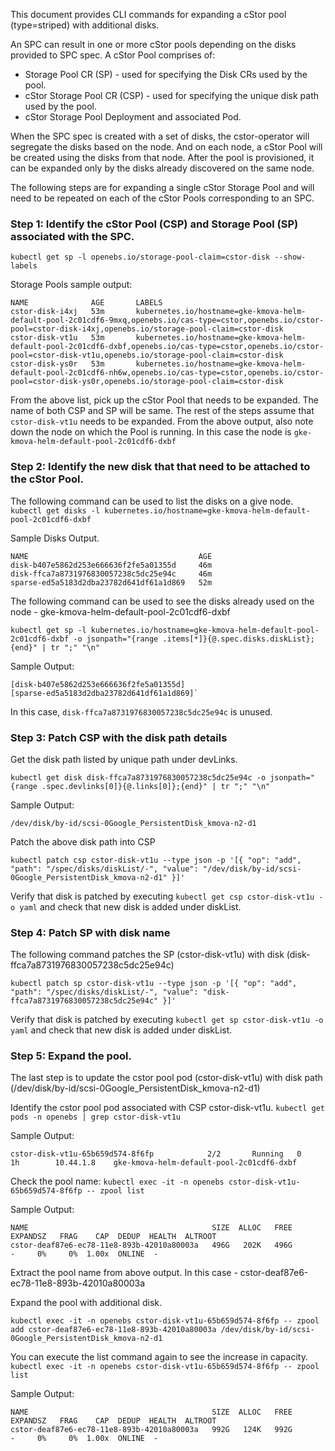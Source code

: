This document provides CLI commands for expanding a cStor pool (type=striped) with additional disks. 

An SPC can result in one or more cStor pools depending on the disks provided to SPC spec. A cStor Pool comprises of:
- Storage Pool CR (SP) - used for specifying the Disk CRs used by the pool.
- cStor Storage Pool CR (CSP) - used for specifying the unique disk path used by the pool.
- cStor Storage Pool Deployment and associated Pod. 

When the SPC spec is created with a set of disks, the cstor-operator will segregate the disks based on the node. And on each node, a cStor Pool will be created using the disks from that node. After the pool is provisioned, it can be expanded only by the disks already discovered on the same node. 

The following steps are for expanding a single cStor Storage Pool and will need to be repeated on each of the cStor Pools corresponding to an SPC. 

### Step 1: Identify the cStor Pool (CSP) and Storage Pool (SP) associated with the SPC. 

  `kubectl get sp -l openebs.io/storage-pool-claim=cstor-disk --show-labels`

  Storage Pools sample output:
  ```
  NAME              AGE       LABELS
  cstor-disk-i4xj   53m       kubernetes.io/hostname=gke-kmova-helm-default-pool-2c01cdf6-9mxq,openebs.io/cas-type=cstor,openebs.io/cstor-pool=cstor-disk-i4xj,openebs.io/storage-pool-claim=cstor-disk
  cstor-disk-vt1u   53m       kubernetes.io/hostname=gke-kmova-helm-default-pool-2c01cdf6-dxbf,openebs.io/cas-type=cstor,openebs.io/cstor-pool=cstor-disk-vt1u,openebs.io/storage-pool-claim=cstor-disk
  cstor-disk-ys0r   53m       kubernetes.io/hostname=gke-kmova-helm-default-pool-2c01cdf6-nh6w,openebs.io/cas-type=cstor,openebs.io/cstor-pool=cstor-disk-ys0r,openebs.io/storage-pool-claim=cstor-disk
  ```
  
  From the above list, pick up the cStor Pool that needs to be expanded. The name of both CSP and SP will be same. The rest of the steps assume that `cstor-disk-vt1u` needs to be expanded. 
  From the above output, also note down the node on which the Pool is running. In this case the node is `gke-kmova-helm-default-pool-2c01cdf6-dxbf`

### Step 2: Identify the new disk that that need to be attached to the cStor Pool. 

  The following command can be used to list the disks on a give node. 
  `kubectl get disks -l kubernetes.io/hostname=gke-kmova-helm-default-pool-2c01cdf6-dxbf`

  Sample Disks Output.
  ```
  NAME                                      AGE
  disk-b407e5862d253e666636f2fe5a01355d     46m
  disk-ffca7a8731976830057238c5dc25e94c     46m
  sparse-ed5a5183d2dba23782d641df61a1d869   52m
  ```

  The following command can be used to see the disks already used on the node - gke-kmova-helm-default-pool-2c01cdf6-dxbf
  ```
  kubectl get sp -l kubernetes.io/hostname=gke-kmova-helm-default-pool-2c01cdf6-dxbf -o jsonpath="{range .items[*]}{@.spec.disks.diskList};{end}" | tr ";" "\n"
 ```

  Sample Output:
  ```
  [disk-b407e5862d253e666636f2fe5a01355d]
  [sparse-ed5a5183d2dba23782d641df61a1d869]`
  ```

  In this case, `disk-ffca7a8731976830057238c5dc25e94c` is unused. 

### Step 3: Patch CSP with the disk path details
  Get the disk path listed by unique path under devLinks. 

  ```
  kubectl get disk disk-ffca7a8731976830057238c5dc25e94c -o jsonpath="{range .spec.devlinks[0]}{@.links[0]};{end}" | tr ";" "\n"
  ```
 
  Sample Output:
  ```
  /dev/disk/by-id/scsi-0Google_PersistentDisk_kmova-n2-d1
  ```

  Patch the above disk path into CSP
  ```
  kubectl patch csp cstor-disk-vt1u --type json -p '[{ "op": "add", "path": "/spec/disks/diskList/-", "value": "/dev/disk/by-id/scsi-0Google_PersistentDisk_kmova-n2-d1" }]'
  ```

  Verify that disk is patched by executing `kubectl get csp cstor-disk-vt1u -o yaml` and check that new disk is added under diskList.


### Step 4: Patch SP with disk name

  The following command patches the SP (cstor-disk-vt1u) with disk (disk-ffca7a8731976830057238c5dc25e94c)

  ```
  kubectl patch sp cstor-disk-vt1u --type json -p '[{ "op": "add", "path": "/spec/disks/diskList/-", "value": "disk-ffca7a8731976830057238c5dc25e94c" }]'
  ```

  Verify that disk is patched by executing `kubectl get sp cstor-disk-vt1u -o yaml` and check that new disk is added under diskList.

### Step 5: Expand the pool.

  The last step is to update the cstor pool pod (cstor-disk-vt1u) with disk path (/dev/disk/by-id/scsi-0Google_PersistentDisk_kmova-n2-d1)
  
  Identify the cstor pool pod associated with CSP cstor-disk-vt1u.
  `kubectl get pods -n openebs | grep cstor-disk-vt1u`

  Sample Output:

  ```
  cstor-disk-vt1u-65b659d574-8f6fp            2/2       Running   0          1h        10.44.1.8    gke-kmova-helm-default-pool-2c01cdf6-dxbf
  ```

  Check the pool name: `kubectl exec -it -n openebs cstor-disk-vt1u-65b659d574-8f6fp -- zpool list`

  Sample Output:

  ```
  NAME                                         SIZE  ALLOC   FREE  EXPANDSZ   FRAG    CAP  DEDUP  HEALTH  ALTROOT
  cstor-deaf87e6-ec78-11e8-893b-42010a80003a   496G   202K   496G         -     0%     0%  1.00x  ONLINE  -
  ```

  Extract the pool name from above output. In this case - cstor-deaf87e6-ec78-11e8-893b-42010a80003a

  Expand the pool with additional disk. 

  ```
  kubectl exec -it -n openebs cstor-disk-vt1u-65b659d574-8f6fp -- zpool add cstor-deaf87e6-ec78-11e8-893b-42010a80003a /dev/disk/by-id/scsi-0Google_PersistentDisk_kmova-n2-d1
   ```


  You can execute the list command again to see the increase in capacity. 
  `kubectl exec -it -n openebs cstor-disk-vt1u-65b659d574-8f6fp -- zpool list`

  Sample Output:

  ```
  NAME                                         SIZE  ALLOC   FREE  EXPANDSZ   FRAG    CAP  DEDUP  HEALTH  ALTROOT
  cstor-deaf87e6-ec78-11e8-893b-42010a80003a   992G   124K   992G         -     0%     0%  1.00x  ONLINE  -
  ```
